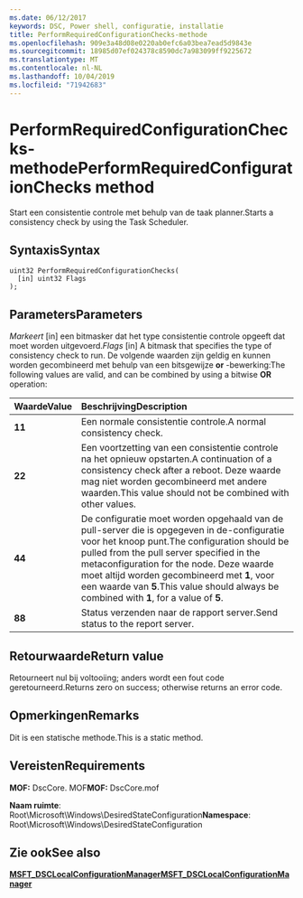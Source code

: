 ```yaml
---
ms.date: 06/12/2017
keywords: DSC, Power shell, configuratie, installatie
title: PerformRequiredConfigurationChecks-methode
ms.openlocfilehash: 909e3a48d08e0220ab0efc6a03bea7ead5d9843e
ms.sourcegitcommit: 18985d07ef024378c8590dc7a983099ff9225672
ms.translationtype: MT
ms.contentlocale: nl-NL
ms.lasthandoff: 10/04/2019
ms.locfileid: "71942683"
---
```

# <a name="performrequiredconfigurationchecks-method"></a><span data-ttu-id="1793b-103">PerformRequiredConfigurationChecks-methode</span><span class="sxs-lookup"><span data-stu-id="1793b-103">PerformRequiredConfigurationChecks method</span></span>

<span data-ttu-id="1793b-104">Start een consistentie controle met behulp van de taak planner.</span><span class="sxs-lookup"><span data-stu-id="1793b-104">Starts a consistency check by using the Task Scheduler.</span></span>

## <a name="syntax"></a><span data-ttu-id="1793b-105">Syntaxis</span><span class="sxs-lookup"><span data-stu-id="1793b-105">Syntax</span></span>

```mof
uint32 PerformRequiredConfigurationChecks(
  [in] uint32 Flags
);
```

## <a name="parameters"></a><span data-ttu-id="1793b-106">Parameters</span><span class="sxs-lookup"><span data-stu-id="1793b-106">Parameters</span></span>

<span data-ttu-id="1793b-107">*Markeert* \[in\] een bitmasker dat het type consistentie controle opgeeft dat moet worden uitgevoerd.</span><span class="sxs-lookup"><span data-stu-id="1793b-107">*Flags* \[in\] A bitmask that specifies the type of consistency check to run.</span></span> <span data-ttu-id="1793b-108">De volgende waarden zijn geldig en kunnen worden gecombineerd met behulp van een bitsgewijze **or** -bewerking:</span><span class="sxs-lookup"><span data-stu-id="1793b-108">The following values are valid, and can be combined by using a bitwise **OR** operation:</span></span>

|<span data-ttu-id="1793b-109">Waarde</span><span class="sxs-lookup"><span data-stu-id="1793b-109">Value</span></span> |<span data-ttu-id="1793b-110">Beschrijving</span><span class="sxs-lookup"><span data-stu-id="1793b-110">Description</span></span> |
|:--- |:---|
|<span data-ttu-id="1793b-111">**1**</span><span class="sxs-lookup"><span data-stu-id="1793b-111">**1**</span></span> | <span data-ttu-id="1793b-112">Een normale consistentie controle.</span><span class="sxs-lookup"><span data-stu-id="1793b-112">A normal consistency check.</span></span> |
|<span data-ttu-id="1793b-113">**2**</span><span class="sxs-lookup"><span data-stu-id="1793b-113">**2**</span></span> | <span data-ttu-id="1793b-114">Een voortzetting van een consistentie controle na het opnieuw opstarten.</span><span class="sxs-lookup"><span data-stu-id="1793b-114">A continuation of a consistency check after a reboot.</span></span> <span data-ttu-id="1793b-115">Deze waarde mag niet worden gecombineerd met andere waarden.</span><span class="sxs-lookup"><span data-stu-id="1793b-115">This value should not be combined with other values.</span></span> |
|<span data-ttu-id="1793b-116">**4**</span><span class="sxs-lookup"><span data-stu-id="1793b-116">**4**</span></span> | <span data-ttu-id="1793b-117">De configuratie moet worden opgehaald van de pull-server die is opgegeven in de-configuratie voor het knoop punt.</span><span class="sxs-lookup"><span data-stu-id="1793b-117">The configuration should be pulled from the pull server specified in the metaconfiguration for the node.</span></span> <span data-ttu-id="1793b-118">Deze waarde moet altijd worden gecombineerd met **1**, voor een waarde van **5**.</span><span class="sxs-lookup"><span data-stu-id="1793b-118">This value should always be combined with **1**, for a value of **5**.</span></span> |
|<span data-ttu-id="1793b-119">**8**</span><span class="sxs-lookup"><span data-stu-id="1793b-119">**8**</span></span> | <span data-ttu-id="1793b-120">Status verzenden naar de rapport server.</span><span class="sxs-lookup"><span data-stu-id="1793b-120">Send status to the report server.</span></span> |

## <a name="return-value"></a><span data-ttu-id="1793b-121">Retourwaarde</span><span class="sxs-lookup"><span data-stu-id="1793b-121">Return value</span></span>

<span data-ttu-id="1793b-122">Retourneert nul bij voltooiing; anders wordt een fout code geretourneerd.</span><span class="sxs-lookup"><span data-stu-id="1793b-122">Returns zero on success; otherwise returns an error code.</span></span>

## <a name="remarks"></a><span data-ttu-id="1793b-123">Opmerkingen</span><span class="sxs-lookup"><span data-stu-id="1793b-123">Remarks</span></span>

<span data-ttu-id="1793b-124">Dit is een statische methode.</span><span class="sxs-lookup"><span data-stu-id="1793b-124">This is a static method.</span></span>

## <a name="requirements"></a><span data-ttu-id="1793b-125">Vereisten</span><span class="sxs-lookup"><span data-stu-id="1793b-125">Requirements</span></span>

<span data-ttu-id="1793b-126">**MOF:** DscCore. MOF</span><span class="sxs-lookup"><span data-stu-id="1793b-126">**MOF:** DscCore.mof</span></span>

<span data-ttu-id="1793b-127">**Naam ruimte**: Root\Microsoft\Windows\DesiredStateConfiguration</span><span class="sxs-lookup"><span data-stu-id="1793b-127">**Namespace**: Root\Microsoft\Windows\DesiredStateConfiguration</span></span>

## <a name="see-also"></a><span data-ttu-id="1793b-128">Zie ook</span><span class="sxs-lookup"><span data-stu-id="1793b-128">See also</span></span>

[<span data-ttu-id="1793b-129">**MSFT_DSCLocalConfigurationManager**</span><span class="sxs-lookup"><span data-stu-id="1793b-129">**MSFT_DSCLocalConfigurationManager**</span></span>](msft-dsclocalconfigurationmanager.md)
